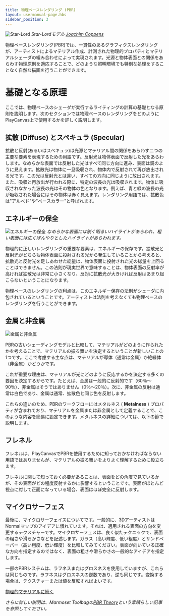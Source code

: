 ```yaml
---
title: 物理ベースレンダリング (PBR)
layout: usermanual-page.hbs
sidebar_position: 3
---
```


![Star-Lord][1]
*Star-Lordモデル [Joachim Coppens][2]*

物理ベースレンダリング(PBR)では、一貫性のあるグラフィクスレンダリングが、アーティストによるマテリアル作成、計測された物理的プロパティとマテリアルシェーダの組み合わせによって実現されます。光源と物体表面との関係をあらわす物理原則を適応することで、どのような照明環境でも特別な処理をすることなく自然な描画を行うことができます。

# 基礎となる原理

ここでは、物理ベースのシェーダが実行するライティングの計算の基礎となる原則を説明します。次のセクションでは物理ベースのレンダリングをどのようにPlayCanvas上で使用するかを詳しく説明します。

## 拡散 (Diffuse) とスペキュラ (Specular)

拡散と反射(あるいはスペキュラ)は光源とマテリアル間の関係をあらわす二つの主要な要素を表現するための用語です。反射光は物体表面で反射した光をあらわします。なめらかな表面では反射した光はすべて同じ方向に進み、表面は鏡のように見えます。拡散光は物体に一旦吸収され、物体内で反射されて再び放出される光です。この光は反射光とは違い、すべての方向に同じように放出されます。また、吸収と再放出が行われる際に、特定の波長の光は吸収されます。物体に吸収されなかった波長の光はその物体の色となります。例えば、青と緑の波長の光が吸収された場合にはその物体は赤く見えます。レンダリング用語では、拡散色は"アルベド"や"ベースカラー"と呼ばれます。

## エネルギーの保全

![エネルギーの保全][3]
*なめらかな表面には鋭く明るいハイライトがあらわれ、粗い表面には広くぼんやりとしたハイライトがあらわれます。*

物理的に正しいレンダリングの重要な要素は、エネルギーの保存です。拡散光と反射光がどちらも物体表面に投射される光から発生していることから考えると、拡散光と反射光を足しあわせた総量は、物体表面に投射された光の総量を上回ることはできません。この法則が現実世界で意味することは、物体表面の反射率が高ければ拡散光は非常に小さくなり、反対に拡散光が大きければ反射はあまり起こらないということになります。

物理ベースのレンダリングの利点は、このエネルギー保存の法則がシェーダに内包されているということです。アーティストは法則を考えなくても物理ベースのレンダリングを行うことができます。

## 金属と非金属

![金属と非金属][4]

PBRの古いシェーディングモデルと比較して、マテリアルがどのように作られたかを考えることで、マテリアルの振る舞いを決定するということが新しいことの1つです。ここで考慮する主な点は、マテリアルが導体（通常は金属）か絶縁体（非金属）かどうかです。

これが重要な理由は、マテリアルが光にどのように反応するかを決定する多くの要因を決定するからです。たとえば、金属は一般的に反射的です（60％〜90％）、非金属はそうではありません（0％〜20％）。次に、非金属の反射は通常は白色であり、金属は通常、拡散色と同じ色を反射します。

これらの違いのため、PBRのワークフローにはメタルネス ( **Metalness** ) プロパティが含まれており、マテリアルを金属または非金属として定義することで、このような内容を簡易に設定できます。メタルネスの詳細については、以下の節で説明します。

## フレネル

フレネルは、PlayCanvasでPBRを使用するために知っておかなければならない用語ではありませんが、マテリアルの振る舞いをよりよく理解するために役立ちます。

フレネルに関して知っておく必要があることは、表面をどの角度で見ているかが、その表面がどの程度反射するかに影響するということです。表面がほとんど視点に対して正面になっている場合、表面はほぼ完全に反射します。

## マイクロサーフェス

最後に、マイクロサーフェイスについてです。一般的に、3DアーティストはNormalマップのアイデアに慣れています。それは、適用される表面の方向を変更するテクスチャーです。マイクロサーフェスは、良く似たテクニックで、表面の粗さや滑らかさなどを記述します。ガラス（高い輝度、低い粗度）とサンドペーパー（高い粗度、低い輝度）を比較してみてください。表面が向いている正確な方向を指定するのではなく、表面の粗さや滑らかさの一般的なアイデアを指定します。

一部のPBRシステムは、ラフネスまたはグロスネスを使用していますが、これらは同じものです。ラフネスはグロスネスの逆数であり、逆も同じです。変換する場合は、テクスチャーまたは値を反転すればよいです。

[物理的マテリアルに続く][6]

*さらに詳しい説明は、Marmoset Toolbagの[PBR Theory][5]という素晴らしい記事を参照してください。*

[1]: /images/user-manual/graphics/physical-rendering/star-lord.jpg
[2]: https://www.joachimcoppens.com/
[3]: /images/user-manual/graphics/physical-rendering/energy-conservation.jpg
[4]: /images/user-manual/graphics/physical-rendering/materials.jpg
[5]: https://www.marmoset.co/toolbag/learn/pbr-theory
[6]: /user-manual/graphics/physical-rendering/physical-materials
